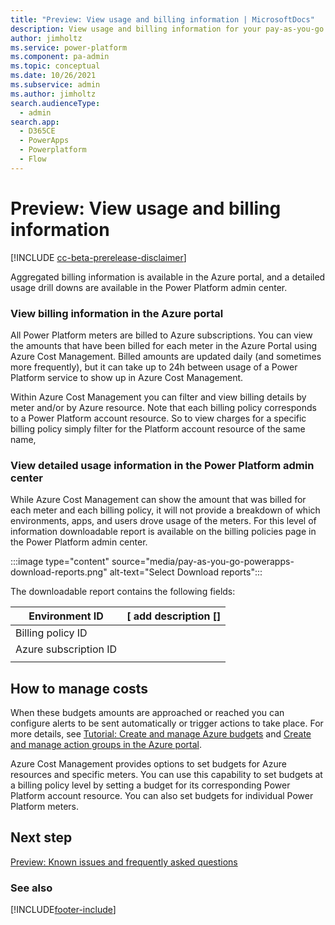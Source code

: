 ```yaml
---
title: "Preview: View usage and billing information | MicrosoftDocs"
description: View usage and billing information for your pay-as-you-go plan.
author: jimholtz
ms.service: power-platform
ms.component: pa-admin
ms.topic: conceptual
ms.date: 10/26/2021
ms.subservice: admin
ms.author: jimholtz 
search.audienceType: 
  - admin
search.app:
  - D365CE
  - PowerApps
  - Powerplatform
  - Flow
---
```

# Preview: View usage and billing information

[!INCLUDE [cc-beta-prerelease-disclaimer](../includes/cc-beta-prerelease-disclaimer.md)]

Aggregated billing information is available in the Azure portal, and a detailed usage drill downs are available in the Power Platform admin center.

### View billing information in the Azure portal

All Power Platform meters are billed to Azure subscriptions. You can view the amounts that have been billed for each meter in the Azure Portal using Azure Cost Management. Billed amounts are updated daily (and sometimes more frequently), but it can take up to 24h between usage of a Power Platform service to show up in Azure Cost Management.

Within Azure Cost Management you can filter and view billing details by meter and/or by Azure resource. Note that each billing policy corresponds to a Power Platform account resource. So to view charges for a specific billing policy simply filter for the Platform account resource of the same name,

### View detailed usage information in the Power Platform admin center

While Azure Cost Management can show the amount that was billed for each meter and each billing policy, it will not provide a breakdown of which environments, apps, and users drove usage of the meters. For this level of information downloadable report is available on the billing policies page in the Power Platform admin center.

:::image type="content" source="media/pay-as-you-go-powerapps-download-reports.png" alt-text="Select Download reports":::

The downloadable report contains the following fields:

| Environment ID        | \[ add description \[\] |
|-----------------------|-------------------------|
| Billing policy ID     |                         |
| Azure subscription ID |                         |
|                       |                         |

## How to manage costs

When these budgets amounts are approached or reached you can configure alerts to be sent automatically or trigger actions to take place. For more details, see [Tutorial: Create and manage Azure budgets](/azure/cost-management-billing/costs/tutorial-acm-create-budgets) and [Create and manage action groups in the Azure portal](/azure/azure-monitor/alerts/action-groups#configure-basic-action-group-settings).  

Azure Cost Management provides options to set budgets for Azure resources and specific meters. You can use this capability to set budgets at a billing policy level by setting a budget for its corresponding Power Platform account resource. You can also set budgets for individual Power Platform meters.

## Next step

[Preview: Known issues and frequently asked questions](pay-as-you-go-issues-faq.md)


### See also  





[!INCLUDE[footer-include](../includes/footer-banner.md)]